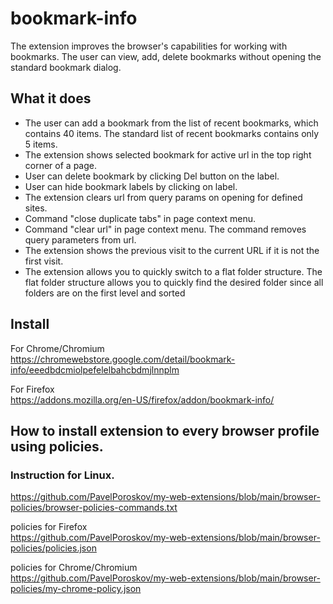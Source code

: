 # bookmark-info
The extension improves the browser's capabilities for working with bookmarks.
The user can view, add, delete bookmarks without opening the standard bookmark dialog.

## What it does

* The user can add a bookmark from the list of recent bookmarks, which contains 40 items. The standard list of recent bookmarks contains only 5 items.
* The extension shows selected bookmark for active url in the top right corner of a page.
* User can delete bookmark by clicking Del button on the label.
* User can hide bookmark labels by clicking on label.
* The extension clears url from query params on opening for defined sites.
* Command "close duplicate tabs" in page context menu.
* Command "clear url" in page context menu. The command removes query parameters from url.
* The extension shows the previous visit to the current URL if it is not the first visit.
* The extension allows you to quickly switch to a flat folder structure. The flat folder structure allows you to quickly find the desired folder since all folders are on the first level and sorted

## Install  
For Chrome/Chromium  
https://chromewebstore.google.com/detail/bookmark-info/eeedbdcmiolpefelelbahcbdmjlnnplm

For Firefox  
https://addons.mozilla.org/en-US/firefox/addon/bookmark-info/


## How to install extension to every browser profile using policies.  
### Instruction for Linux. 
https://github.com/PavelPoroskov/my-web-extensions/blob/main/browser-policies/browser-policies-commands.txt  

policies for Firefox  
https://github.com/PavelPoroskov/my-web-extensions/blob/main/browser-policies/policies.json  

policies for Chrome/Chromium  
https://github.com/PavelPoroskov/my-web-extensions/blob/main/browser-policies/my-chrome-policy.json  
